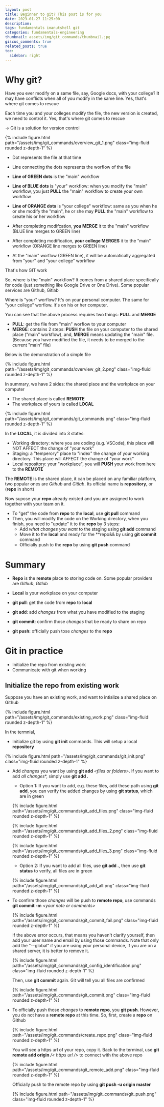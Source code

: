 ```yaml
---
layout: post
title: Beginner to git? This post is for you
date: 2023-01-27 11:25:00
description:
tags: fundamentals inanutshell git
categories: fundamentals-engineering
thumbnail: assets/img/git_commands/thumbnail.jpg
giscus_comments: true
related_posts: true
toc:
  sidebar: right
---
```


# Why git?
Have you ever modify on a same file, say, Google docs, with your college? It may have conflicts when all of you modify in the same line. Yes, that's where git comes to rescue

Each time you and your colleges modify the file, the new version is created, we need to control it. Yes, that's where git comes to rescue

-> Git is a solution for version control

<!-- ![overview_git_1](/assets/img/git_commands/overview_git_1.png) -->
{% include figure.html path="/assets/img/git_commands/overview_git_1.png" class="img-fluid rounded z-depth-1" %}

* Dot represents the file at that time
* Line connecting the dots represents the worflow of the file

* **Line of GREEN dots** is the "main" workflow
* **Line of BLUE dots** is "your" workflow: when you modify the "main" workflow, you just **PULL** the "main" workflow to create your own workflow
* **Line of ORANGE dots** is "your college" workflow: same as you when he or she modify the "main", he or she may **PULL** the "main" workflow to create his or her workflow

* After completing modifcation, **you MERGE** it to the "main" workflow (BLUE line merges to GREEN line)
* After completing modification, **your college MERGES** it to the "main" workflow (ORANGE line merges to GREEN line)
* At the "main" worflow (GREEN line), it will be automatically aggregated from "your" and "your college" workflow

That's how GIT work


So, where is the "main" workflow? It comes from a shared place specifically for code (just something like Google Drive or One Drive). Some popular services are Github, Gitlab

Where is "your" worflow? It's on your personal computer.
The same for "your college" worflow. It's on his or her computer.

You can see that the above process requires two things: **PULL** and **MERGE**
* **PULL**: get the file from "main" worflow to your computer
* **MERGE**: contains 2 steps: **PUSH** the file on your computer to the shared place ("main" workflow), and, **MERGE** means updating the "main" file. (Because you have modified the file, it needs to be merged to the current "main" file)

Below is the demonstration of a simple file

<!-- ![overview_git_2](/assets/img/git_commands/overview_git_2.png) -->
{% include figure.html path="/assets/img/git_commands/overview_git_2.png" class="img-fluid rounded z-depth-1" %}

In summary, we have 2 sides: the shared place and the workplace on your computer
* The shared place is called **REMOTE**
* The workplace of yours is called **LOCAL**

<!-- ![git_commands](/assets/img/git_commands/git_commands.png) -->
{% include figure.html path="/assets/img/git_commands/git_commands.png" class="img-fluid rounded z-depth-1" %}

In the **LOCAL**, it is divided into 3 states:
* Working directory: where you are coding (e.g. VSCode), this place will NOT AFFECT the change of "your work"
* Staging: a "temperory" place to "index" the change of your working directory. This place will AFFECT the change of "your work"
* Local repository: your "workplace", you will **PUSH** your work from here to the **REMOTE**

The **REMOTE** is the shared place, it can be placed on any familiar platform, two popular ones are *Github* and *Gitlab*. Its official name is **repository**, or (**repo** in short)

Now supose your **repo** already existed and you are assigned to work together with your team on it.
* To "get" the code from **repo** to the **local**, use **git pull** command
* Then, you will modify the code on the Working directory, when you finish, you need to "update" it to the **repo** by $3$ steps:
  * Add *what changes you want* to the staging using **git add** command
  * Move it to the **local** and ready for the **repo&& by using **git commit** command
  * Officially push to the **repo** by using **git push** command

# Summary

* **Repo** is the **remote** place to storing code on. Some popular providers are *Github*, *Gitlab*

* **Local** is your workplace on your computer

* **git pull**: get the code from **repo** to **local**
* **git add**: add *changes* from what you have modified to the staging
* **git commit**: confirm those *changes* that be ready to share on repo
* **git push**: officially push tose *changes* to the **repo**


# Git in practice
* Initialize the repo from existing work
* Communicate with git when working

## Initialize the repo from existing work

Suppose you have an existing work, and want to intialize a shared place on Github
<!-- ![existing_work](/assets/img/git_commands/existing_work.png) -->
{% include figure.html path="/assets/img/git_commands/existing_work.png" class="img-fluid rounded z-depth-1" %}

In the termnial,
* Initialize git by using **git init** commands. This will setup a local **repository**
<!-- ![git_init](/assets/img/git_commands/git_init.png) -->
{% include figure.html path="/assets/img/git_commands/git_init.png" class="img-fluid rounded z-depth-1" %}

* Add *changes* you want by using **git add** *\<files or folders\>*. If you want to add *all changes**, simply use **git add .**

    * Option 1: If you want to add, e.g. these files, add these path using **git add**, you can verify the added changes by using **git status**, which are in green

    <!-- ![git_add_files](/assets/img/git_commands/git_add_files.png) -->
    {% include figure.html path="/assets/img/git_commands/git_add_files.png" class="img-fluid rounded z-depth-1" %}
    <!-- ![git_add_files_2](/assets/img/git_commands/git_add_files_2.png) -->
    {% include figure.html path="/assets/img/git_commands/git_add_files_2.png" class="img-fluid rounded z-depth-1" %}
    <!-- ![git_add_files_3](/assets/img/git_commands/git_add_files_3.png) -->
    {% include figure.html path="/assets/img/git_commands/git_add_files_3.png" class="img-fluid rounded z-depth-1" %}


    * Option 2: If you want to add all files, use **git add .**, then use **git status** to verify, all files are in green

    <!-- ![git_add_all](/assets/img/git_commands/git_add_all.png) -->
    {% include figure.html path="/assets/img/git_commands/git_add_all.png" class="img-fluid rounded z-depth-1" %}

* To confirm those *changes* will be push to **remote repo**, use commands **git commit -m** *\<your note or comments\>*

    <!-- ![git_commit_fail](/assets/img/git_commands/git_commit_fail.png) -->
    {% include figure.html path="/assets/img/git_commands/git_commit_fail.png" class="img-fluid rounded z-depth-1" %}

    If the above error occurs, that means you haven't clarify yourself, then add your user name and email by using those commands. Note that only add the "--global" if you are using your personal device, if you are on a shared server, it is better to remove it.

    <!-- ![git_config_identification](/assets/img/git_commands/git_config_identification.png) -->
    {% include figure.html path="/assets/img/git_commands/git_config_identification.png" class="img-fluid rounded z-depth-1" %}

    Then, use **git commit** again. Git will tell you all files are confirmed
    
    <!-- ![git_commit](/assets/img/git_commands/git_commit.png) -->
    {% include figure.html path="/assets/img/git_commands/git_commit.png" class="img-fluid rounded z-depth-1" %}

* To officially push those *changes* to **remote repo**, you **git push**. However, you do not have a **remote repo** at this time. So, first, create a **repo** on Github

    <!-- ![create_repo](/assets/img/git_commands/create_repo.png) -->
    {% include figure.html path="/assets/img/git_commands/create_repo.png" class="img-fluid rounded z-depth-1" %}

    You will see a https url of your repo, copy it. Back to the terminal, use **git remote add origin** */< https url />* to connect with the above repo

    <!-- ![git_remote_add](/assets/img/git_commands/git_remote_add.png) -->
    {% include figure.html path="/assets/img/git_commands/git_remote_add.png" class="img-fluid rounded z-depth-1" %}

    Officially push to the remote repo by using **git push -u origin master**
    <!-- ![git_push](/assets/img/git_commands/git_push.png) -->
    {% include figure.html path="/assets/img/git_commands/git_push.png" class="img-fluid rounded z-depth-1" %}

